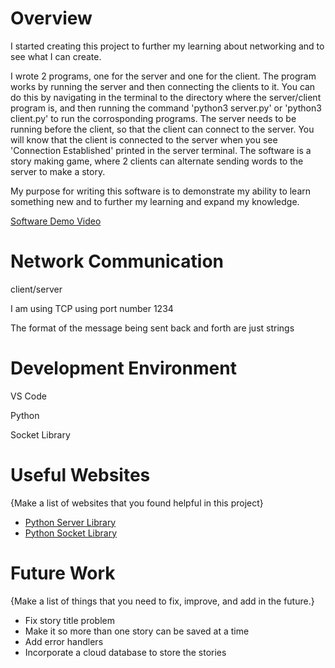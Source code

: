 # Overview

I started creating this project to further my learning about networking and to see what I can create.

I wrote 2 programs, one for the server and one for the client. The program works by running the server and then connecting the clients to it. You can do this by navigating in the terminal to the directory where the server/client program is, and then running the command 'python3 server.py' or 'python3 client.py' to run the corrosponding programs. The server needs to be running before the client, so that the client can connect to the server. You will know that the client is connected to the server when you see 'Connection Established' printed in the server terminal. The software is a story making game, where 2 clients can alternate sending words to the server to make a story.

My purpose for writing this software is to demonstrate my ability to learn something new and to further my learning and expand my knowledge.

[Software Demo Video](https://youtu.be/gmG4C-htNL8)

# Network Communication

client/server

I am using TCP using port number 1234

The format of the message being sent back and forth are just strings

# Development Environment

VS Code

Python

Socket Library

# Useful Websites

{Make a list of websites that you found helpful in this project}
* [Python Server Library](https://docs.python.org/3.6/library/socketserver.html)
* [Python Socket Library](https://docs.python.org/3.6/library/socket.html)

# Future Work

{Make a list of things that you need to fix, improve, and add in the future.}
* Fix story title problem
* Make it so more than one story can be saved at a time
* Add error handlers
* Incorporate a cloud database to store the stories